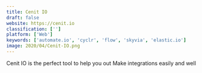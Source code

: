 ```yaml
---
title: Cenit IO
draft: false 
website: https://cenit.io
classification: ['']
platform: ['Web']
keywords: ['automate.io', 'cyclr', 'flow', 'skyvia', 'elastic.io']
image: 2020/04/Cenit-IO.png
---
```

Cenit IO is the perfect tool to help you out Make integrations easily and well